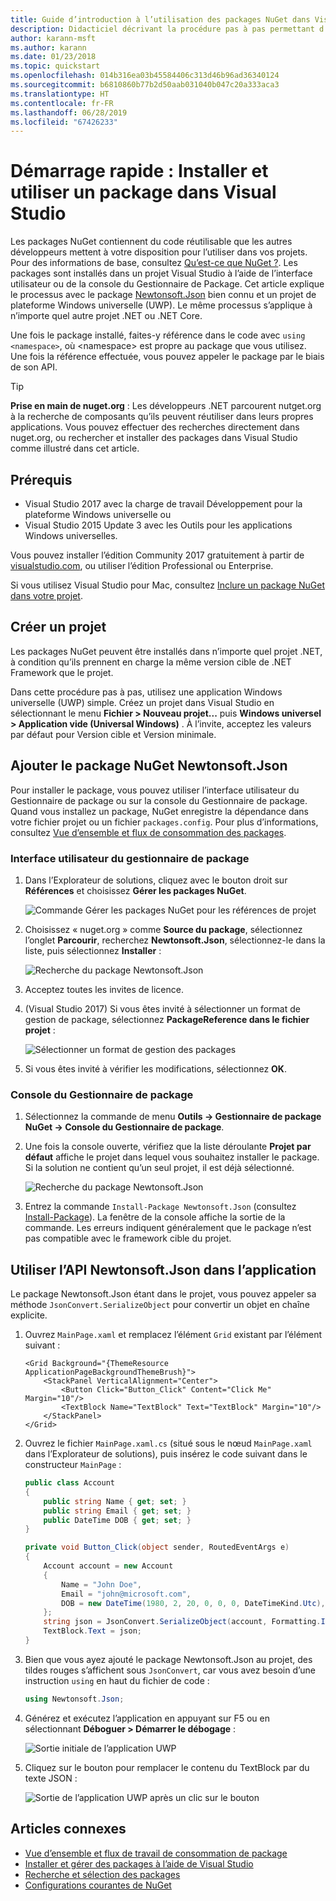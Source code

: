 ```yaml
---
title: Guide d’introduction à l’utilisation des packages NuGet dans Visual Studio
description: Didacticiel décrivant la procédure pas à pas permettant d’installer et d’utiliser un package NuGet dans un projet Visual Studio.
author: karann-msft
ms.author: karann
ms.date: 01/23/2018
ms.topic: quickstart
ms.openlocfilehash: 014b316ea03b45584406c313d46b96ad36340124
ms.sourcegitcommit: b6810860b77b2d50aab031040b047c20a333aca3
ms.translationtype: HT
ms.contentlocale: fr-FR
ms.lasthandoff: 06/28/2019
ms.locfileid: "67426233"
---
```

# <a name="quickstart-install-and-use-a-package-in-visual-studio"></a>Démarrage rapide : Installer et utiliser un package dans Visual Studio

Les packages NuGet contiennent du code réutilisable que les autres développeurs mettent à votre disposition pour l’utiliser dans vos projets. Pour des informations de base, consultez [Qu’est-ce que NuGet ?](../What-is-NuGet.md). Les packages sont installés dans un projet Visual Studio à l’aide de l’interface utilisateur ou de la console du Gestionnaire de Package. Cet article explique le processus avec le package [Newtonsoft.Json](https://www.nuget.org/packages/Newtonsoft.Json/) bien connu et un projet de plateforme Windows universelle (UWP). Le même processus s’applique à n’importe quel autre projet .NET ou .NET Core.

Une fois le package installé, faites-y référence dans le code avec `using <namespace>`, où \<namespace\> est propre au package que vous utilisez. Une fois la référence effectuée, vous pouvez appeler le package par le biais de son API.

> [!Tip]
> **Prise en main de nuget.org** : Les développeurs .NET parcourent nutget.org à la recherche de composants qu’ils peuvent réutiliser dans leurs propres applications. Vous pouvez effectuer des recherches directement dans nuget.org, ou rechercher et installer des packages dans Visual Studio comme illustré dans cet article.

## <a name="prerequisites"></a>Prérequis

- Visual Studio 2017 avec la charge de travail Développement pour la plateforme Windows universelle ou
- Visual Studio 2015 Update 3 avec les Outils pour les applications Windows universelles.

Vous pouvez installer l’édition Community 2017 gratuitement à partir de [visualstudio.com](https://www.visualstudio.com/), ou utiliser l’édition Professional ou Enterprise.

Si vous utilisez Visual Studio pour Mac, consultez [Inclure un package NuGet dans votre projet](/visualstudio/mac/nuget-walkthrough).

## <a name="create-a-project"></a>Créer un projet

Les packages NuGet peuvent être installés dans n’importe quel projet .NET, à condition qu’ils prennent en charge la même version cible de .NET Framework que le projet.

Dans cette procédure pas à pas, utilisez une application Windows universelle (UWP) simple. Créez un projet dans Visual Studio en sélectionnant le menu **Fichier > Nouveau projet...** puis **Windows universel > Application vide (Universal Windows)** . À l’invite, acceptez les valeurs par défaut pour Version cible et Version minimale.

## <a name="add-the-newtonsoftjson-nuget-package"></a>Ajouter le package NuGet Newtonsoft.Json

Pour installer le package, vous pouvez utiliser l’interface utilisateur du Gestionnaire de package ou sur la console du Gestionnaire de package. Quand vous installez un package, NuGet enregistre la dépendance dans votre fichier projet ou un fichier `packages.config`. Pour plus d’informations, consultez [Vue d’ensemble et flux de consommation des packages](../consume-packages/Overview-and-Workflow.md).

### <a name="package-manager-ui"></a>Interface utilisateur du gestionnaire de package

1. Dans l’Explorateur de solutions, cliquez avec le bouton droit sur **Références** et choisissez **Gérer les packages NuGet**.

    ![Commande Gérer les packages NuGet pour les références de projet](media/QS_Use-02-ManageNuGetPackages.png)

1. Choisissez « nuget.org » comme **Source du package**, sélectionnez l’onglet **Parcourir**, recherchez **Newtonsoft.Json**, sélectionnez-le dans la liste, puis sélectionnez **Installer** :

    ![Recherche du package Newtonsoft.Json](media/QS_Use-03-NewtonsoftJson.png)

1. Acceptez toutes les invites de licence.

1. (Visual Studio 2017) Si vous êtes invité à sélectionner un format de gestion de package, sélectionnez **PackageReference dans le fichier projet** :

    ![Sélectionner un format de gestion des packages](media/QS_Use-03b-SelectFormat.png)

1. Si vous êtes invité à vérifier les modifications, sélectionnez **OK**.

### <a name="package-manager-console"></a>Console du Gestionnaire de package

1. Sélectionnez la commande de menu **Outils -> Gestionnaire de package NuGet -> Console du Gestionnaire de package**.

1. Une fois la console ouverte, vérifiez que la liste déroulante **Projet par défaut** affiche le projet dans lequel vous souhaitez installer le package. Si la solution ne contient qu’un seul projet, il est déjà sélectionné.

    ![Recherche du package Newtonsoft.Json](media/QS_Use-08-Console1.png)

1. Entrez la commande `Install-Package Newtonsoft.Json` (consultez [Install-Package](../tools/ps-ref-install-package.md)). La fenêtre de la console affiche la sortie de la commande. Les erreurs indiquent généralement que le package n’est pas compatible avec le framework cible du projet.

## <a name="use-the-newtonsoftjson-api-in-the-app"></a>Utiliser l’API Newtonsoft.Json dans l’application

Le package Newtonsoft.Json étant dans le projet, vous pouvez appeler sa méthode `JsonConvert.SerializeObject` pour convertir un objet en chaîne explicite.

1. Ouvrez `MainPage.xaml` et remplacez l’élément `Grid` existant par l’élément suivant :

    ```xaml
    <Grid Background="{ThemeResource ApplicationPageBackgroundThemeBrush}">
        <StackPanel VerticalAlignment="Center">
            <Button Click="Button_Click" Content="Click Me" Margin="10"/>
            <TextBlock Name="TextBlock" Text="TextBlock" Margin="10"/>
        </StackPanel>
    </Grid>
    ```

1. Ouvrez le fichier `MainPage.xaml.cs` (situé sous le nœud `MainPage.xaml` dans l’Explorateur de solutions), puis insérez le code suivant dans le constructeur `MainPage` :

    ```cs
    public class Account
    {
        public string Name { get; set; }
        public string Email { get; set; }
        public DateTime DOB { get; set; }
    }

    private void Button_Click(object sender, RoutedEventArgs e)
    {
        Account account = new Account
        {
            Name = "John Doe",
            Email = "john@microsoft.com",
            DOB = new DateTime(1980, 2, 20, 0, 0, 0, DateTimeKind.Utc),
        };
        string json = JsonConvert.SerializeObject(account, Formatting.Indented);
        TextBlock.Text = json;
    }
    ```

1. Bien que vous ayez ajouté le package Newtonsoft.Json au projet, des tildes rouges s’affichent sous `JsonConvert`, car vous avez besoin d’une instruction `using` en haut du fichier de code :

    ```cs
    using Newtonsoft.Json;
    ```

1. Générez et exécutez l’application en appuyant sur F5 ou en sélectionnant **Déboguer > Démarrer le débogage** :

    ![Sortie initiale de l’application UWP](media/QS_Use-06-AppStart.png)

1. Cliquez sur le bouton pour remplacer le contenu du TextBlock par du texte JSON :

    ![Sortie de l’application UWP après un clic sur le bouton](media/QS_Use-07-AppEnd.png)

## <a name="related-articles"></a>Articles connexes

- [Vue d’ensemble et flux de travail de consommation de package](../consume-packages/overview-and-workflow.md)
- [Installer et gérer des packages à l’aide de Visual Studio](../tools/package-manager-ui.md)
- [Recherche et sélection des packages](../consume-packages/finding-and-choosing-packages.md)
- [Configurations courantes de NuGet](../consume-packages/configuring-nuget-behavior.md)

